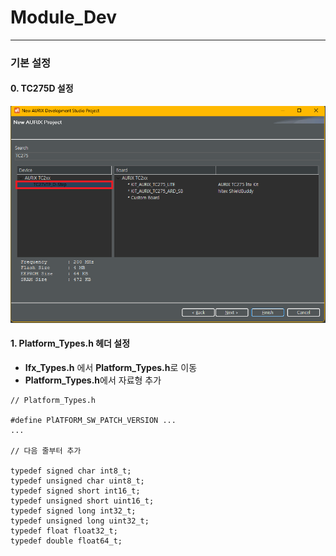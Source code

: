 # Module_Dev



<hr>

### 기본 설정

#### 0. TC275D 설정

![TC275설정](images/TC275설정.png)

#### 1. Platform_Types.h 헤더 설정

- **Ifx_Types.h** 에서 **Platform_Types.h**로 이동
- **Platform_Types.h**에서 자료형 추가

```
// Platform_Types.h

#define PlATFORM_SW_PATCH_VERSION ...
...

// 다음 줄부터 추가

typedef signed char int8_t;
typedef unsigned char uint8_t;
typedef signed short int16_t;
typedef unsigned short uint16_t;
typedef signed long int32_t;
typedef unsigned long uint32_t;
typedef float float32_t;
typedef double float64_t;
```